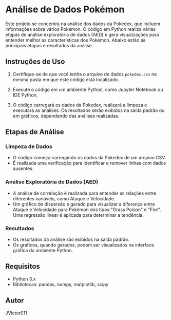 # Análise de Dados Pokémon

Este projeto se concentra na análise dos dados da Pokedex, que incluem informações sobre vários Pokémon. O código em Python realiza várias etapas de análise exploratória de dados (AED) e gera visualizações para entender melhor as características dos Pokémon. Abaixo estão as principais etapas e resultados da análise.

## Instruções de Uso

1. Certifique-se de que você tenha o arquivo de dados `pokedex.csv` na mesma pasta em que este código está localizado.

2. Execute o código em um ambiente Python, como Jupyter Notebook ou IDE Python.

3. O código carregará os dados da Pokedex, realizará a limpeza e executará as análises. Os resultados serão exibidos na saída padrão ou em gráficos, dependendo das análises realizadas.

## Etapas de Análise

### Limpeza de Dados

- O código começa carregando os dados da Pokedex de um arquivo CSV.
- É realizada uma verificação para identificar e remover linhas com dados ausentes.

### Análise Exploratória de Dados (AED)

- A análise de correlação é realizada para entender as relações entre diferentes variáveis, como Ataque e Velocidade.
- Um gráfico de dispersão é gerado para visualizar a diferença entre Ataque e Velocidade para Pokémon dos tipos "Grass Poison" e "Fire". Uma regressão linear é aplicada para determinar a tendência.

### Resultados

- Os resultados da análise são exibidos na saída padrão.
- Os gráficos, quando gerados, podem ser visualizados na interface gráfica do ambiente Python.

## Requisitos

- Python 3.x
- Bibliotecas: pandas, numpy, matplotlib, scipy

## Autor

JVictor011
